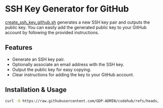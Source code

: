 # SSH Key Generator for GitHub
[create_ssh_key_github.sh](create_ssh_key_github.sh) generates a new SSH key pair and outputs the public key. You can easily add the generated public key to your GitHub account by following the provided instructions.

## Features

- Generate an SSH key pair.
- Optionally associate an email address with the SSH key.
- Output the public key for easy copying.
- Clear instructions for adding the key to your GitHub account.

## Installation & Usage
```bash
curl -O https://raw.githubusercontent.com/GDP-ADMIN/codehub/refs/heads/main/devsecops/create_ssh_key_github.sh && bash create_ssh_key_github.sh [-e <email>] [-k <key_name>]
```